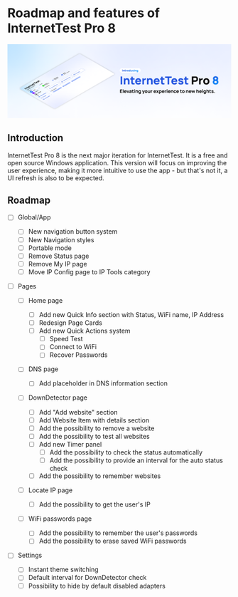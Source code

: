 # Roadmap and features of InternetTest Pro 8

<img src=".github/images/banner.png" alt="banner">

## Introduction

InternetTest Pro 8 is the next major iteration for InternetTest. It is a free and open source Windows application. This version will focus on improving the user experience, making it more intuitive to use the app - but that's not it, a UI refresh is also to be expected.

## Roadmap

- [ ] Global/App

  - [ ] New navigation button system
  - [ ] New Navigation styles
  - [ ] Portable mode
  - [ ] Remove Status page
  - [ ] Remove My IP page
  - [ ] Move IP Config page to IP Tools category

- [ ] Pages

  - [ ] Home page

    - [ ] Add new Quick Info section with Status, WiFi name, IP Address
    - [ ] Redesign Page Cards
    - [ ] Add new Quick Actions system
      - [ ] Speed Test
      - [ ] Connect to WiFi
      - [ ] Recover Passwords

  - [ ] DNS page
    - [ ] Add placeholder in DNS information section
  - [ ] DownDetector page
    - [ ] Add "Add website" section
    - [ ] Add Website Item with details section
    - [ ] Add the possibility to remove a website
    - [ ] Add the possibility to test all websites
    - [ ] Add new Timer panel
      - [ ] Add the possibility to check the status automatically
      - [ ] Add the possibility to provide an interval for the auto status check
    - [ ] Add the possibility to remember websites
  - [ ] Locate IP page
    - [ ] Add the possibility to get the user's IP
  - [ ] WiFi passwords page
    - [ ] Add the possibility to remember the user's passwords
    - [ ] Add the possibility to erase saved WiFi passwords

- [ ] Settings
  - [ ] Instant theme switching
  - [ ] Default interval for DownDetector check
  - [ ] Possibility to hide by default disabled adapters
